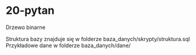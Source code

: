 # 20-pytan
Drzewo binarne

Struktura bazy znajduje się w folderze baza_danych/skrypty/struktura.sql
Przykładowe dane w folderze baza_danych/dane/
